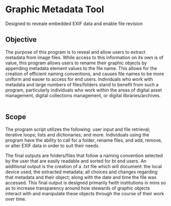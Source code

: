 # Graphic Metadata Tool
Designed to reveale embedded EXIF data and enable file revision
<br>

## Objective
The purpose of this program is to reveal and allow users to extract metadata from image files. 
While access to this information on its own is of value, this program allows users to rename their graphic objects 
by appending metadata element values to the file name. This allows for the creation of efficient naming conventions,
and causes file names to be more uniform and easier to access for end users. Individuals
who work with metadata and large numbers of files/folders stand to benefit from such a
program, particularly individuals who work within the areas of digital asset management,
digital collections management, or digital libraries/archives.
<br>
<br>

## Scope
The program script utilizes the following: user input and file retrieval;
iterative loops; lists and dictionaries; and more. Individuals using the program 
have the ability to call for a folder, rename files, and add, remove, or alter EXIF data in order to 
suit their needs.

The final outputs are folders/files that follow a naming convention selected by the user that are
easily readable and sorted for bt end users. An additional output is the creation of a .txt file
which will document: the local device used; the extracted metadata; all choices and changes regarding 
that metadata and their object; along with the date and time the file was accessed.
This final output is designed primarily fwith institutions in mins so as to increase transparency 
around how stewards of graphic objects interact with and manipulate these objects through the course of their work
over time.  
